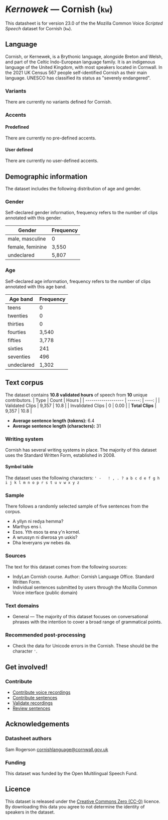 # *Kernowek* &mdash; Cornish (`kw`)

This datasheet is for version 23.0 of the the Mozilla Common Voice *Scripted Speech* dataset 
for Cornish (`kw`).

## Language

Cornish, or Kernewek, is a Brythonic language, alongside Breton and Welsh, and part of the Celtic Indo-European language family. It is an indigenous language of the United Kingdom, with most speakers located in Cornwall. In the 2021 UK Census 567 people self-identified Cornish as their main language. UNESCO has classified its status as "severely endangered".

### Variants 

There are currently no variants defined for Cornish.

### Accents

#### Predefined

There are currently no pre-defined accents.

#### User defined

There are currently no user-defined accents.

## Demographic information
<!-- You can get a lot of the information in this section from https://analyzer.cv-toolbox.web.tr/browse -->
The dataset includes the following distribution of age and gender.

### Gender

Self-declared gender information, frequency refers to the number of clips annotated with this gender.

| Gender | Frequency |
|--------|-----------|
| male, masculine | 0 |
| female, feminine | 3,550 |
| undeclared | 5,807 |

### Age

Self-declared age information, frequency refers to the number of clips annotated with this age band.

| Age band | Frequency |
|----------|-----------|
| teens | 0 |
| twenties | 0 |
| thirties | 0 |
| fourties | 3,540 |
| fifties | 3,778 |
| sixties | 241 |
| seventies | 496 |
| undeclared | 1,302 |

## Text corpus

The dataset contains **10.8 validated hours** of speech from **10** unique
contributors.
| Type                |   Count | Hours |
| ------------------- | ------: | ----: |
| Validated Clips     |   9,357 |  10.8 |
| Invalidated Clips   |     0 |  0.00 |
| **Total Clips**     |   9,357 |  10.8 |

*   **Average sentence length (tokens):** 6.4
*   **Average sentence length (characters):** 31

### Writing system

Cornish has several writing systems in place. The majority of this dataset uses the Standard Written Form, established in 2008.

#### Symbol table

The dataset uses the following characters: `' -   ! , . ? a b c d e f g h i j k l m n o p r s t u v w x y z`

### Sample

There follows a randomly selected sample of five sentences from the corpus.

*   A yllyn ni redya hemma?
*   Marthys ens i.
*   Esos. Yth esos ta ena y'n kornel.
*   A wrussyn ni diwrosa yn uskis?
*   Dha leveryans yw nebes da.

### Sources

The text for this dataset comes from the following sources:

* IndyLan Cornish course. Author: Cornish Language Office. Standard Written Form.
* Individual sentences submitted by users through the Mozilla Common Voice interface (public domain)

### Text domains

* General — The majority of this dataset focuses on conversational phrases with the intention to cover a broad range of grammatical points.

### Recommended post-processing

* Check the data for Unicode errors in the Cornish. These should be the character `'`.

## Get involved!

### Contribute

* [Contribute voice recordings](https://commonvoice.mozilla.org/kw/speak)
* [Contribute sentences](https://commonvoice.mozilla.org/kw/write)
* [Validate recordings](https://commonvoice.mozilla.org/kw/listen)
* [Review sentences](https://commonvoice.mozilla.org/kw/review)

## Acknowledgements

### Datasheet authors

Sam Rogerson <cornishlanguage@cornwall.gov.uk>

### Funding

This dataset was funded by the Open Multilingual Speech Fund.

## Licence

This dataset is released under the [Creative Commons Zero (CC-0)](https://creativecommons.org/public-domain/cc0/) licence. By downloading this data
you agree to not determine the identity of speakers in the dataset.

